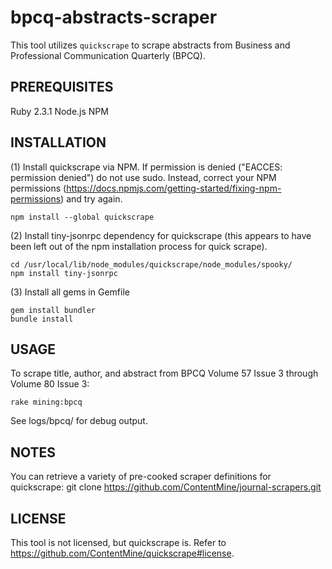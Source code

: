 # bpcq-abstracts-scraper

This tool utilizes `quickscrape` to scrape abstracts from Business and Professional Communication Quarterly (BPCQ).

## PREREQUISITES

Ruby 2.3.1
Node.js
NPM

## INSTALLATION

(1) Install quickscrape via NPM. If permission is denied ("EACCES: permission denied") do not use sudo. Instead, correct your NPM permissions (https://docs.npmjs.com/getting-started/fixing-npm-permissions) and try again.

```
npm install --global quickscrape
```

(2) Install tiny-jsonrpc dependency for quickscrape (this appears to have been left out of the npm installation process for quick scrape).

```
cd /usr/local/lib/node_modules/quickscrape/node_modules/spooky/
npm install tiny-jsonrpc
```

(3) Install all gems in Gemfile

```
gem install bundler
bundle install
```

## USAGE

To scrape title, author, and abstract from BPCQ Volume 57 Issue 3 through Volume 80 Issue 3:

```
rake mining:bpcq
```

See logs/bpcq/ for debug output.

## NOTES

You can retrieve a variety of pre-cooked scraper definitions for quickscrape:
    git clone https://github.com/ContentMine/journal-scrapers.git

## LICENSE

This tool is not licensed, but quickscrape is. Refer to https://github.com/ContentMine/quickscrape#license.
